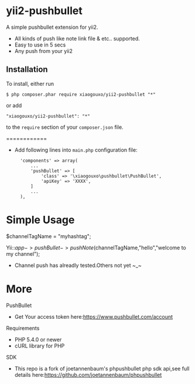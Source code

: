 # yii2-pushbullet
A simple pushbullet extension for yii2. 

* All kinds of push like note link file & etc.. supported.
* Easy to use in 5 secs 
* Any push from your yii2

## Installation

To install, either run

```
$ php composer.phar require xiaogouxo/yii2-pushbullet "*"
```

or add

```
"xiaogouxo/yii2-pushbullet": "*"
```

to the ```require``` section of your `composer.json` file.

============
* Add following lines into `main.php` configuration file:

    	'components' => array(
    		...
	        'pushBullet' => [
	            'class' => '\xiaogouxo\pushbullet\PushBullet',
	            'apiKey' => 'XXXX',
	        ]
    		...
    	),

Simple Usage
=====
$channelTagName = "myhashtag";

Yii::$app->pushBullet->pushNote($channelTagName,"hello","welcome to my channel");

* Channel push has alreadly tested.Others not yet ~_~

More
=====
PushBullet
* Get Your access token here:https://www.pushbullet.com/account

Requirements
* PHP 5.4.0 or newer
* cURL library for PHP

SDK
* This repo is a fork of joetannenbaum's phpushbullet php sdk api,see full details here:https://github.com/joetannenbaum/phpushbullet


